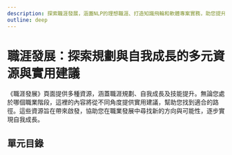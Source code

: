 ```yaml
---
description: 探索職涯發展，涵蓋NLP的理想職涯、打造知識飛輪和軟體專案實務，助您提升職場技能與實現職涯目標。
outline: deep
---
```


# 職涯發展：探索規劃與自我成長的多元資源與實用建議

《職涯發展》頁面提供多種資源，涵蓋職涯規劃、自我成長及技能提升。無論您處於哪個職業階段，這裡的內容將從不同角度提供實用建議，幫助您找到適合的路徑。這些資源旨在帶來啟發，協助您在職業發展中尋找新的方向與可能性，逐步實現自我成長。

## 單元目錄

<DigitalDocuments :items="digitalDocumentItems"></DigitalDocuments>

<script setup>
import DigitalDocuments from '../components/digitalDocuments.vue'

const digitalDocumentItems = [
    {
        url: './software',
        name: '軟體專案實務',
        keywords: ['從PMP到敏捷', '理想敏捷', '實務敏捷', '角色盲點'],
        audience: ['職場小白/轉職者，對軟體開發實務感到好奇的人', '覺得專案中的夥伴很難搞的人', '對專案管理有興趣的人與PMI相關持證人'],
        rating: 3
    },
    {
        url: './flywheel',
        name: '打造知識飛輪',
        keywords: ['制定目標', '學習', '輸出', '優化'],
        audience: ['渴望有效學習各方面知識的人', '想建立自己知識體系的人，包括學生和專家', '對內容創作充滿好奇心的人'],
        rating: 3
    },
     {
        url: './riasec',
        name: 'NLP的理想職涯',
        keywords: ['興趣', '能力', '現實',],
        audience: ['想體驗NLP的人', '想系統的探索職涯的人'],
        rating: 3
    },
]
</script>
